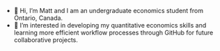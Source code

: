 - 👋  Hi, I’m Matt and I am an undergraduate economics student from Ontario, Canada.
- 👀  I’m interested in developing my quantitative economics skills and learning more efficient workflow processes through GitHub for future collaborative projects.

<!---
mattpalucci/mattpalucci is a ✨ special ✨ repository because its `README.md` (this file) appears on your GitHub profile.
You can click the Preview link to take a look at your changes.
--->
